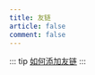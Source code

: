 ```yaml
---
title: 友链
article: false
comment: false
---
```


::: tip
[如何添加友链](https://github.com/hai-zou/vitepress-blog/edit/main/data/links.js)
:::

<FriendLinks />
